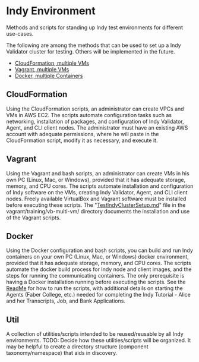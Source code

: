# Indy Environment
Methods and scripts for standing up Indy test environments for different use-cases.

The following are among the methods that can be used to set up a Indy Validator cluster for testing.  Others will be implemented in the future.

 - [CloudFormation, multiple VMs](#cloudformation)
 - [Vagrant, multiple VMs](#vagrant)
 - [Docker, multiple Containers](#docker)

## CloudFormation
Using the CloudFormation scripts, an administrator can create VPCs and VMs in AWS EC2. The scripts automate configuration tasks such as networking, installation of packages, and configuration of Indy Validator, Agent, and CLI client nodes.  The administrator must have an existing AWS account with adequate permissions, where he will paste in the CloudFormation script, modify it as necessary, and execute it.
## Vagrant
Using the Vagrant and bash scripts, an administrator can create VMs in his own PC (Linux, Mac, or Windows), provided that it has adequate storage, memory, and CPU cores.  The scripts automate installation and configuration of Indy software on the VMs, creating Indy Validator, Agent, and CLI client nodes.  Freely available VirtualBox and Vagrant software must be installed before executing these scripts.  The "[TestIndyClusterSetup.md](vagrant/training/vb-multi-vm/TestIndyClusterSetup.md)" file in the vagrant/training/vb-multi-vm/ directory documents the installation and use of the Vagrant scripts.

## Docker
Using the Docker configuration and bash scripts, you can build and run Indy containers on your own PC (Linux, Mac, or Windows) docker environment, provided that it has adequate storage, memory, and CPU cores. The scripts automate the docker build process for Indy node and client images, and the steps for running the communicating containers. The only prerequisite is having a Docker installation running before executing the scripts. See the [ReadMe](docker/pool/README.md) for how to run the scripts, with additional details on starting the Agents (Faber College, etc.) needed for completing the Indy Tutorial - Alice and her Transcripts, Job, and Bank Applications.

## Util
A collection of utilities/scripts intended to be reused/reusable by all Indy environments. TODO: Decide how these utilities/scripts will be organized. It may be helpful to create a directory structure (component taxonomy/namespace) that aids in discovery.
